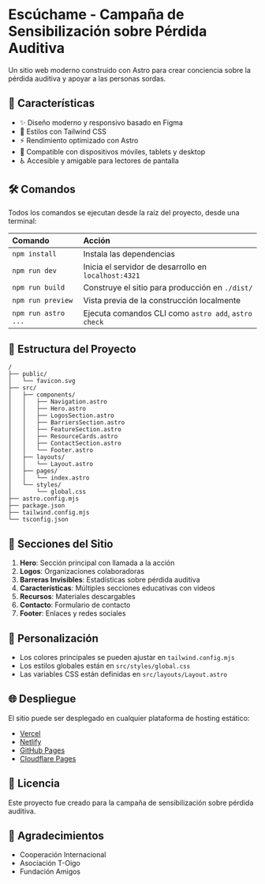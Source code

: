 # Escúchame - Campaña de Sensibilización sobre Pérdida Auditiva

Un sitio web moderno construido con Astro para crear conciencia sobre la pérdida auditiva y apoyar a las personas sordas.

## 🚀 Características

- ✨ Diseño moderno y responsivo basado en Figma
- 🎨 Estilos con Tailwind CSS
- ⚡ Rendimiento optimizado con Astro
- 📱 Compatible con dispositivos móviles, tablets y desktop
- ♿ Accesible y amigable para lectores de pantalla

## 🛠️ Comandos

Todos los comandos se ejecutan desde la raíz del proyecto, desde una terminal:

| Comando                   | Acción                                           |
| :------------------------ | :----------------------------------------------- |
| `npm install`             | Instala las dependencias                          |
| `npm run dev`             | Inicia el servidor de desarrollo en `localhost:4321` |
| `npm run build`           | Construye el sitio para producción en `./dist/`   |
| `npm run preview`         | Vista previa de la construcción localmente        |
| `npm run astro ...`       | Ejecuta comandos CLI como `astro add`, `astro check` |

## 🧩 Estructura del Proyecto

```
/
├── public/
│   └── favicon.svg
├── src/
│   ├── components/
│   │   ├── Navigation.astro
│   │   ├── Hero.astro
│   │   ├── LogosSection.astro
│   │   ├── BarriersSection.astro
│   │   ├── FeatureSection.astro
│   │   ├── ResourceCards.astro
│   │   ├── ContactSection.astro
│   │   └── Footer.astro
│   ├── layouts/
│   │   └── Layout.astro
│   ├── pages/
│   │   └── index.astro
│   └── styles/
│       └── global.css
├── astro.config.mjs
├── package.json
├── tailwind.config.mjs
└── tsconfig.json
```

## 🎨 Secciones del Sitio

1. **Hero**: Sección principal con llamada a la acción
2. **Logos**: Organizaciones colaboradoras
3. **Barreras Invisibles**: Estadísticas sobre pérdida auditiva
4. **Características**: Múltiples secciones educativas con videos
5. **Recursos**: Materiales descargables
6. **Contacto**: Formulario de contacto
7. **Footer**: Enlaces y redes sociales

## 📝 Personalización

- Los colores principales se pueden ajustar en `tailwind.config.mjs`
- Los estilos globales están en `src/styles/global.css`
- Las variables CSS están definidas en `src/layouts/Layout.astro`

## 🌐 Despliegue

El sitio puede ser desplegado en cualquier plataforma de hosting estático:

- [Vercel](https://vercel.com/)
- [Netlify](https://www.netlify.com/)
- [GitHub Pages](https://pages.github.com/)
- [Cloudflare Pages](https://pages.cloudflare.com/)

## 📄 Licencia

Este proyecto fue creado para la campaña de sensibilización sobre pérdida auditiva.

## 🙏 Agradecimientos

- Cooperación Internacional
- Asociación T-Oigo
- Fundación Amigos
